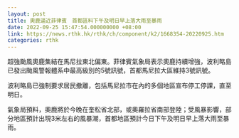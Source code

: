 ```yaml
---
layout: post
title: 奧鹿逼近菲律賓　首都區料下午及明日早上落大雨至暴雨
date: 2022-09-25 15:47:54.000000000 +08:00
link: https://news.rthk.hk/rthk/ch/component/k2/1668354-20220925.htm
categories: rthk
---
```


超強颱風奧鹿集結在馬尼拉東北偏東。菲律賓氣象局表示奧鹿持續增強，波利略島已發出颱風警報體系中最高級別的5號訊號，首都馬尼拉大區維持3號訊號。

波利略島已強制要求居民撤離，包括馬尼拉市在內的多個地區宣布停工停課，直至明日。

氣象局預料，奧鹿將於今晚在奎松省北部，或奧羅拉省南部登陸；受風暴影響，部分地區預計出現3米左右的風暴潮，首都地區預計今日下午及明日早上落大雨至暴雨。
